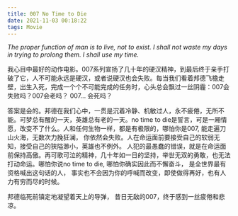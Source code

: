 ```yaml
---
title: 007 No Time to Die
date: 2021-11-03 00:18:22
tags: Movie
---
```


*The proper function of man is to live, not to exist. I shall not waste my days in trying to prolong them. I shall use my time.*

<!--more-->

我心目中最好的动作电影。007系列宣扬了几十年的硬汉精神，到最后终于亲手打破了它，人不可能永远是硬汉，或者说硬汉也会失败。每当我们看着邦德飞檐走壁，出生入死，完成一个个不可能完成的任务时，心头总会飘过一丝阴霾：007会失败吗？007会老吗？ 007... 会死吗？

答案是会的。邦德在我们心中，一贯是沉着冷静、机敏过人，永不疲倦，无所不能。可梦总有醒的一天，英雄总有老的一天。no time to die是誓言，可是一厢情愿，改变不了什么。人和任何生物一样，都是有极限的，哪怕你是007, 能走遍刀山火海，无数次力挽狂澜， 你依然会失败。人在命运面前要接受自己的软弱无知，接受自己的狭隘渺小，英雄也不例外。 人犯的最愚蠢的错误，就是在命运面前保持高傲。再可歌可泣的精神，几十年如一日的坚持，举世无双的勇敢，也无法打动命运。哪怕你说no time to die, 哪怕你确实因此而不懈奋斗， 是全世界最有资格喊出这句话的人， 事实也不会因为你的呼喊而改变，即使做得再好，也有人力有穷而尽的时候。

邦德临死前镇定地凝望着天上的导弹， 昔日无敌的007，终于感到一丝疲倦和悲凉。

